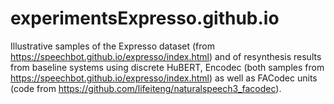 # experimentsExpresso.github.io
Illustrative samples of the Expresso dataset (from https://speechbot.github.io/expresso/index.html) 
and of resynthesis results from baseline systems using discrete  HuBERT, Encodec
(both samples from https://speechbot.github.io/expresso/index.html) as well as FACodec units (code
from https://github.com/lifeiteng/naturalspeech3_facodec). 

